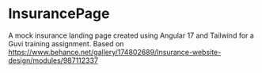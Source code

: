 # InsurancePage

A mock insurance landing page created using Angular 17 and Tailwind for a Guvi training assignment.
Based on https://www.behance.net/gallery/174802689/Insurance-website-design/modules/987112337